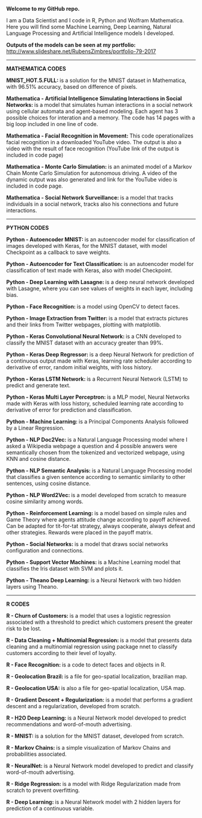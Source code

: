 <b> Welcome to my GitHub repo. </b>

I am a Data Scientist and I code in R, Python and Wolfram Mathematica. Here you will find some Machine Learning, Deep Learning, Natural Language Processing and Artificial Intelligence models I developed.

<b> Outputs of the models can be seen at my portfolio: </b> http://www.slideshare.net/RubensZimbres/portfolio-79-2017

------------------
<b>MATHEMATICA CODES </b>

<b> MNIST_HOT.5.FULL:  </b>	is a solution for the MNIST dataset in Mathematica, with 96.51% accuracy, based on difference of pixels.

<b> Mathematica - Artificial Intelligence Simulating Interactions in Social Networks:  </b>	is a model that simulates human interactions in a social network using cellular automata and agent-based modeling. Each agent has 3 possible choices for interation and a memory. The code has 14 pages with a big loop included in one line of code.

<b> Mathematica - Facial Recognition in Movement: </b> This code operationalizes facial recognition in a downloaded YouTube video. The output is also a video with the result of face recognition (YouTube link of the output is included in code page)

<b> Mathematica - Monte Carlo Simulation: </b> is an animated model of a Markov Chain Monte Carlo Simulation for autonomous driving. A video of the dynamic output was also generated and link for the YouTube video is included in code page.
  
<b> Mathematica - Social Network Surveillance:  </b>	is a model that tracks individuals in a social network, tracks also his connections and future interactions.


------------------
<b>PYTHON CODES</b>

<b> Python - Autoencoder MNIST:  </b>	is an autoencoder model for classification of images developed with Keras, for the MNIST dataset, with model Checkpoint as a callback to save weights.

<b> Python - Autoencoder for Text Classification:  </b>	is an autoencoder model for classification of text made with Keras, also with model Checkpoint.

<b> Python - Deep Learning with Lasagne:  </b>	is a deep neural network developed with Lasagne, where you can see values of weights in each layer, including bias.

<b> Python - Face Recognition: </b>	is a model using OpenCV to detect faces.

<b> Python - Image Extraction from Twitter: </b>	is a model that extracts pictures and their links from Twitter webpages, plotting with matplotlib.

<b> Python - Keras Convolutional Neural Network: </b> is a CNN developed to classify the MNIST dataset with an accuracy greater than 99%.

<b> Python - Keras Deep Regressor: </b>	is a deep Neural Network for prediction of a continuous output made with Keras, learning rate scheduler according to derivative of error, random initial weights, with loss history.

<b> Python - Keras LSTM Network: </b>	is a Recurrent Neural Network (LSTM) to predict and generate text.

<b> Python - Keras Multi Layer Perceptron: </b>	is a MLP model, Neural Networks made with Keras with loss history, scheduled learning rate according to derivative of error for prediction and classification.

<b> Python - Machine Learning: </b> is a Principal Components Analysis followed by a Linear Regression.

<b> Python - NLP Doc2Vec: </b>	is a Natural Language Processing model where I asked a Wikipedia webpage a question and 4 possible answers were semantically chosen from the tokenized and vectorized webpage, using KNN and cosine distance.

<b> Python - NLP Semantic Analysis: </b>	is a Natural Language Processing model that classifies a given sentence according to semantic similarity to other sentences, using cosine distance.

<b> Python - NLP Word2Vec: </b>	is a model developed from scratch to measure cosine similarity among words.

<b> Python - Reinforcement Learning: </b>	is a model based on simple rules and Game Theory where agents attitude change according to payoff achieved. Can be adapted for tit-for-tat strategy, always cooperate, always defeat and other strategies. Rewards were placed in the payoff matrix.

<b> Python - Social Networks: </b>	is a model that draws social networks configuration and connections.

<b> Python - Support Vector Machines: </b>	is a Machine Learning model that classifies the Iris dataset with SVM and plots it.

<b> Python - Theano Deep Learning: </b>	is a Neural Network with two hidden layers using Theano.


------------------
<b>R CODES</b>

<b> R - Churn of Customers: </b> is a model that uses a logistic regression associated with a threshold to predict which customers present the greater risk to be lost.

<b> R - Data Cleaning + Multinomial Regression: </b>	is a model that presents data cleaning and a multinomial regression using package nnet to classify customers according to their level of loyalty.

<b> R - Face Recognition: </b>	is a code to detect faces and objects in R.

<b> R - Geolocation Brazil: </b>	is a file for geo-spatial localization, brazilian map.

<b> R - Geolocation USA: </b>	is also a file for geo-spatial localization, USA map.

<b> R - Gradient Descent + Regularization: </b>	is a model that performs a gradient descent and a regularization, developed from scratch.

<b> R - H2O Deep Learning: </b>	is a Neural Network model developed to predict recommendations and word-of-mouth advertising.

<b> R - MNIST: </b>	is a solution for the MNIST dataset, developed from scratch.

<b> R - Markov Chains: </b>	is a simple visualization of Markov Chains and probabilities associated.

<b> R - NeuralNet: </b> is a Neural Network model developed to predict and classify word-of-mouth advertising.

<b> R - Ridge Regression: </b> is a model with Ridge Regularization made from scratch to prevent overfitting.

<b> R - Deep Learning: </b> is a Neural Network model with 2 hidden layers for prediction of a continuous variable.
